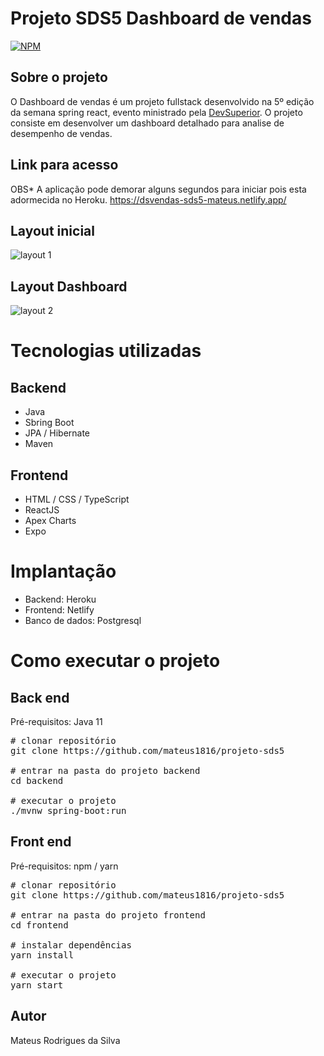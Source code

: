 # Projeto SDS5 Dashboard de vendas
[![NPM](https://img.shields.io/npm/l/react)](https://github.com/mateus1816/projeto-sds5/blob/master/LICENSE)

## Sobre o projeto

O Dashboard de vendas é um projeto fullstack desenvolvido na 5º edição da semana spring react, evento ministrado pela [DevSuperior](https://devsuperior.com).
O projeto consiste em desenvolver um dashboard detalhado para analise de desempenho de vendas.

## Link para acesso

OBS* A aplicação pode demorar alguns segundos para iniciar pois esta adormecida no Heroku.
https://dsvendas-sds5-mateus.netlify.app/

## Layout inicial
![layout 1](https://media.discordapp.net/attachments/910560542756859975/910560640236671048/Captura_de_Tela_2.png?width=902&height=492)

## Layout Dashboard
![layout 2](https://media.discordapp.net/attachments/910560542756859975/910560635056685136/Captura_de_Tela_1.png?width=788&height=492)

# Tecnologias utilizadas

## Backend
- Java
- Sbring Boot
- JPA / Hibernate
- Maven

## Frontend
- HTML / CSS / TypeScript
- ReactJS
- Apex Charts
- Expo

# Implantação
- Backend: Heroku
- Frontend: Netlify
- Banco de dados: Postgresql

# Como executar o projeto

## Back end

Pré-requisitos: Java 11

<pre>
# clonar repositório
git clone https://github.com/mateus1816/projeto-sds5

# entrar na pasta do projeto backend
cd backend

# executar o projeto
./mvnw spring-boot:run
</pre>

## Front end

Pré-requisitos: npm / yarn

<pre>
# clonar repositório
git clone https://github.com/mateus1816/projeto-sds5

# entrar na pasta do projeto frontend 
cd frontend

# instalar dependências
yarn install

# executar o projeto
yarn start
</pre>

## Autor

Mateus Rodrigues da Silva
